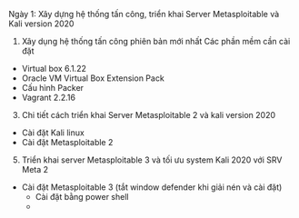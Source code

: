 Ngày 1: Xây dựng hệ thống tấn công, triển khai Server Metasploitable và Kali version 2020
1. Xây dụng hệ thống tấn công phiên bản mới nhất
Các phần mềm cần cài đặt
- Virtual box 6.1.22 
- Oracle VM Virtual Box Extension Pack
- Cấu hình Packer
- Vagrant 2.2.16
3. Chi tiết cách triển khai Server Metasploitable 2 và kali version 2020
- Cài đặt Kali linux
- Cài đặt Metasploitable 2
5. Triển khai server Metasploitable 3 và tối ưu system Kali 2020 với SRV Meta 2
- Cài đặt Metasploitable 3 (tắt window defender khi giải nén và cài đặt)
    + Cài đặt bằng power shell
    + 

